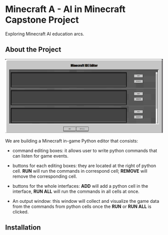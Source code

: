 # Minecraft A - AI in Minecraft Capstone Project

Exploring Minecraft AI education arcs.
## About the Project 
![ideCapture](ide-capture.PNG)

We are building a Minecraft in-game Python editor that consists: 

  *   command editing boxes: it allows user to write python commands that can listen for game events. 
    
  *   buttons for each editing boxes: they are located at the right of python cell. **RUN** will run the commands in correspond cell; **REMOVE** will remove the corresponding cell. 
  *   buttons for the whole interfaces: **ADD** will add a python cell in the interface, **RUN ALL** will run the commands in all cells at once. 
    
  *   An output window: this window will collect and visualize the game data from the commands from python cells once the **RUN** or **RUN ALL** is clicked. 

## Installation 
